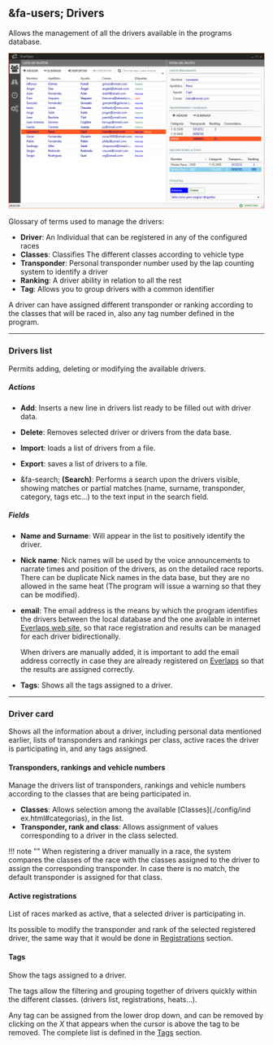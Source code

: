 ## &fa-users; Drivers

Allows the management of all the drivers available in the programs database.

![Pilotos](../img/drivers.png)

Glossary of terms used to manage the drivers:

- **Driver**: An Individual that can be registered in any of the configured races
- **Classes**: Classifies The different classes according to vehicle type
- **Transponder**: Personal transponder number used by the lap counting system to identify a driver
- **Ranking**: A driver ability in relation to all the rest
- **Tag**: Allows you to group drivers with a common identifier    

A driver can have assigned different transponder or ranking according to the classes that will be raced in, also any tag number defined in the program.

---

### Drivers list

Permits adding, deleting or modifying the available drivers.

##### Actions

- **Add**: Inserts a new line in drivers list ready to be filled out with driver data.

- **Delete**: Removes selected driver or drivers from the data base. 

- **Import**: loads a list of drivers from a file.

- **Export**: saves a list of drivers to a file.

- &fa-search; **(Search)**: Performs a search upon the drivers visible, showing matches or partial matches (name, surname, transponder, category, tags etc...)  to the text input in the search field.

##### Fields

- **Name and Surname**: Will appear in the list to positively identify the driver.

- **Nick name**: Nick names will be used by the voice announcements to narrate times and position of the drivers, as on the detailed race reports. There can be duplicate Nick names in the data base, but they are no allowed in the same heat (The program will issue a warning so that they can be modified).

- **email**: The email address is the means by which the program identifies the drivers between the local database and the one available in internet [Everlaps web site](http://everlaps.com), so that race registration and results can be managed for each driver bidirectionally.

	When drivers are manually added, it is important to add the email address correctly in case they are already registered on [Everlaps](http://everlaps.com) so that the results are assigned correctly.

- **Tags**: Shows all the tags assigned to a driver.

---
	
### Driver card

Shows all the information about a driver, including personal data mentioned earlier, lists of transponders and rankings per class, active races  the driver is participating in, and any tags assigned.

#### Transponders, rankings and vehicle numbers

Manage the drivers list of transponders, rankings and vehicle numbers according to the classes that are being participated in.

- **Classes**: Allows selection among the available [Classes](./config/ind	ex.html#categorias), in the list.
- **Transponder, rank and class**: Allows assignment of values corresponding to a driver in the class selected.

!!! note ""
	When registering a driver manually in a race, the system compares the classes of the race with the classes assigned to the driver to assign the corresponding transponder. In case there is no match, the default transponder is assigned for that class. 

#### Active registrations

List of races marked as active, that a selected driver is participating in.

Its possible to modify the transponder and rank of the selected registered driver, the same way that it would be done in [Registrations](./races/index.html#inscripciones) section.

#### Tags

Show the tags assigned to a driver.

The tags allow the filtering and grouping together of drivers quickly within the different classes. (drivers list, registrations, heats...).

Any tag can be assigned from the lower drop down, and can be removed by clicking on the *X*  that appears when the cursor is above the tag to be removed. The complete list is defined in the [Tags](./config/index.html#etiquetas) section.


